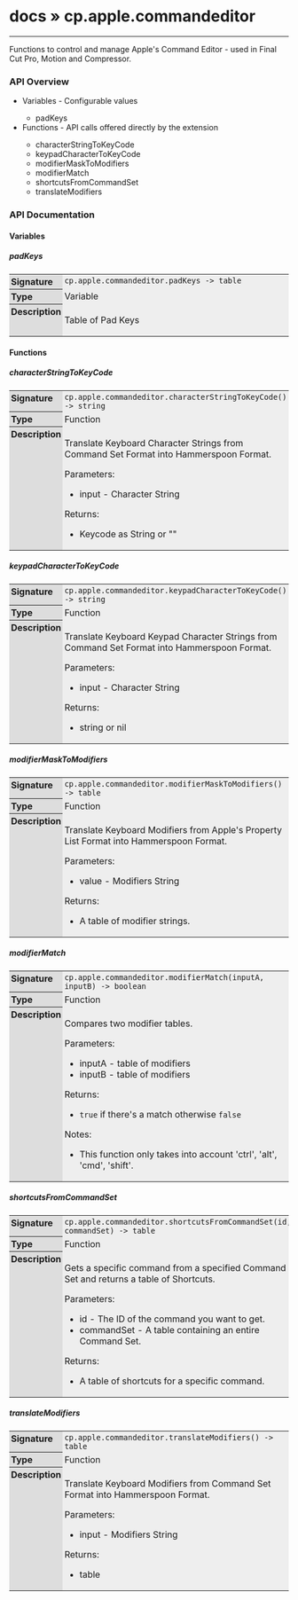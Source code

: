 # [docs](index.md) » cp.apple.commandeditor
---

Functions to control and manage Apple's Command Editor - used in Final Cut Pro,
Motion and Compressor.

<style type="text/css">
	a { text-decoration: none; }
	a:hover { text-decoration: underline; }
	th { background-color: #DDDDDD; vertical-align: top; padding: 3px; }
	td { width: 100%; background-color: #EEEEEE; vertical-align: top; padding: 3px; }
	table { width: 100% ; border: 1px solid #0; text-align: left; }
	section > table table td { width: 0; }
</style>
<link rel="stylesheet" href="../../css/docs.css" type="text/css" media="screen" />
<h3>API Overview</h3>
<ul>
<li>Variables - Configurable values</li>
  <ul>
	<li><a href="#padKeys">padKeys</a></li>
  </ul>
<li>Functions - API calls offered directly by the extension</li>
  <ul>
	<li><a href="#characterStringToKeyCode">characterStringToKeyCode</a></li>
	<li><a href="#keypadCharacterToKeyCode">keypadCharacterToKeyCode</a></li>
	<li><a href="#modifierMaskToModifiers">modifierMaskToModifiers</a></li>
	<li><a href="#modifierMatch">modifierMatch</a></li>
	<li><a href="#shortcutsFromCommandSet">shortcutsFromCommandSet</a></li>
	<li><a href="#translateModifiers">translateModifiers</a></li>
  </ul>
</ul>
<h3>API Documentation</h3>
<h4 class="documentation-section">Variables</h4>
  <section id="padKeys">
	<h5><a href="#padKeys">padKeys</a></h5>
	<table>
	  <tr>
		<th>Signature</th>
		<td><code>cp.apple.commandeditor.padKeys -&gt; table</code></td>
	  </tr>
	  <tr>
		<th>Type</th>
		<td>Variable</td>
	  </tr>
	  <tr>
		<th>Description</th>
		<td><p>Table of Pad Keys</p>
</td>
	  </tr>
	</table>
  </section>
<h4 class="documentation-section">Functions</h4>
  <section id="characterStringToKeyCode">
	<h5><a href="#characterStringToKeyCode">characterStringToKeyCode</a></h5>
	<table>
	  <tr>
		<th>Signature</th>
		<td><code>cp.apple.commandeditor.characterStringToKeyCode() -&gt; string</code></td>
	  </tr>
	  <tr>
		<th>Type</th>
		<td>Function</td>
	  </tr>
	  <tr>
		<th>Description</th>
		<td><p>Translate Keyboard Character Strings from Command Set Format into Hammerspoon Format.</p>
<p>Parameters:</p>
<ul>
<li>input - Character String</li>
</ul>
<p>Returns:</p>
<ul>
<li>Keycode as String or ""</li>
</ul>
</td>
	  </tr>
	</table>
  </section>
  <section id="keypadCharacterToKeyCode">
	<h5><a href="#keypadCharacterToKeyCode">keypadCharacterToKeyCode</a></h5>
	<table>
	  <tr>
		<th>Signature</th>
		<td><code>cp.apple.commandeditor.keypadCharacterToKeyCode() -&gt; string</code></td>
	  </tr>
	  <tr>
		<th>Type</th>
		<td>Function</td>
	  </tr>
	  <tr>
		<th>Description</th>
		<td><p>Translate Keyboard Keypad Character Strings from Command Set Format into Hammerspoon Format.</p>
<p>Parameters:</p>
<ul>
<li>input - Character String</li>
</ul>
<p>Returns:</p>
<ul>
<li>string or nil</li>
</ul>
</td>
	  </tr>
	</table>
  </section>
  <section id="modifierMaskToModifiers">
	<h5><a href="#modifierMaskToModifiers">modifierMaskToModifiers</a></h5>
	<table>
	  <tr>
		<th>Signature</th>
		<td><code>cp.apple.commandeditor.modifierMaskToModifiers() -&gt; table</code></td>
	  </tr>
	  <tr>
		<th>Type</th>
		<td>Function</td>
	  </tr>
	  <tr>
		<th>Description</th>
		<td><p>Translate Keyboard Modifiers from Apple's Property List Format into Hammerspoon Format.</p>
<p>Parameters:</p>
<ul>
<li>value - Modifiers String</li>
</ul>
<p>Returns:</p>
<ul>
<li>A table of modifier strings.</li>
</ul>
</td>
	  </tr>
	</table>
  </section>
  <section id="modifierMatch">
	<h5><a href="#modifierMatch">modifierMatch</a></h5>
	<table>
	  <tr>
		<th>Signature</th>
		<td><code>cp.apple.commandeditor.modifierMatch(inputA, inputB) -&gt; boolean</code></td>
	  </tr>
	  <tr>
		<th>Type</th>
		<td>Function</td>
	  </tr>
	  <tr>
		<th>Description</th>
		<td><p>Compares two modifier tables.</p>
<p>Parameters:</p>
<ul>
<li>inputA - table of modifiers</li>
<li>inputB - table of modifiers</li>
</ul>
<p>Returns:</p>
<ul>
<li><code>true</code> if there's a match otherwise <code>false</code></li>
</ul>
<p>Notes:</p>
<ul>
<li>This function only takes into account 'ctrl', 'alt', 'cmd', 'shift'.</li>
</ul>
</td>
	  </tr>
	</table>
  </section>
  <section id="shortcutsFromCommandSet">
	<h5><a href="#shortcutsFromCommandSet">shortcutsFromCommandSet</a></h5>
	<table>
	  <tr>
		<th>Signature</th>
		<td><code>cp.apple.commandeditor.shortcutsFromCommandSet(id, commandSet) -&gt; table</code></td>
	  </tr>
	  <tr>
		<th>Type</th>
		<td>Function</td>
	  </tr>
	  <tr>
		<th>Description</th>
		<td><p>Gets a specific command from a specified Command Set and returns a table of Shortcuts.</p>
<p>Parameters:</p>
<ul>
<li>id - The ID of the command you want to get.</li>
<li>commandSet - A table containing an entire Command Set.</li>
</ul>
<p>Returns:</p>
<ul>
<li>A table of shortcuts for a specific command.</li>
</ul>
</td>
	  </tr>
	</table>
  </section>
  <section id="translateModifiers">
	<h5><a href="#translateModifiers">translateModifiers</a></h5>
	<table>
	  <tr>
		<th>Signature</th>
		<td><code>cp.apple.commandeditor.translateModifiers() -&gt; table</code></td>
	  </tr>
	  <tr>
		<th>Type</th>
		<td>Function</td>
	  </tr>
	  <tr>
		<th>Description</th>
		<td><p>Translate Keyboard Modifiers from Command Set Format into Hammerspoon Format.</p>
<p>Parameters:</p>
<ul>
<li>input - Modifiers String</li>
</ul>
<p>Returns:</p>
<ul>
<li>table</li>
</ul>
</td>
	  </tr>
	</table>
  </section>
